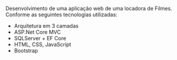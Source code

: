 Desenvolvimento de uma aplicação web de uma locadora de Filmes. Conforme as seguintes tecnologias utilizadas:
  - Arquitetura em 3 camadas
  - ASP.Net Core MVC
  - SQLServer + EF Core
  - HTML, CSS, JavaScript
  - Bootstrap

